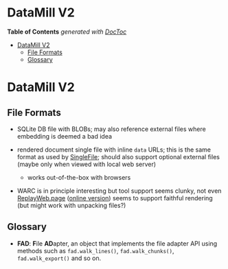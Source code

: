 

# DataMill V2


<!-- START doctoc generated TOC please keep comment here to allow auto update -->
<!-- DON'T EDIT THIS SECTION, INSTEAD RE-RUN doctoc TO UPDATE -->
**Table of Contents**  *generated with [DocToc](https://github.com/thlorenz/doctoc)*

- [DataMill V2](#datamill-v2)
  - [File Formats](#file-formats)
  - [Glossary](#glossary)

<!-- END doctoc generated TOC please keep comment here to allow auto update -->



# DataMill V2


## File Formats

* SQLite DB file with BLOBs; may also reference external files where embedding is deemed a bad idea

* rendered document single file with inline `data` URLs; this is the same format as used by
  [SingleFile](https://github.com/gildas-lormeau/SingleFile); should also support optional external files
  (maybe only when viewed with local web server)
  * works out-of-the-box with browsers

* WARC is in principle interesting but tool support seems clunky, not even
  [ReplayWeb.page](https://github.com/webrecorder/replayweb.page) ([online version](https://replayweb.page))
  seems to support faithful rendering (but might work with unpacking files?)

## Glossary

* **FAD**: **F**ile **AD**apter, an object that implements the file adapter API using methods such as
  `fad.walk_lines()`, `fad.walk_chunks()`, `fad.walk_export()` and so on. 


   
